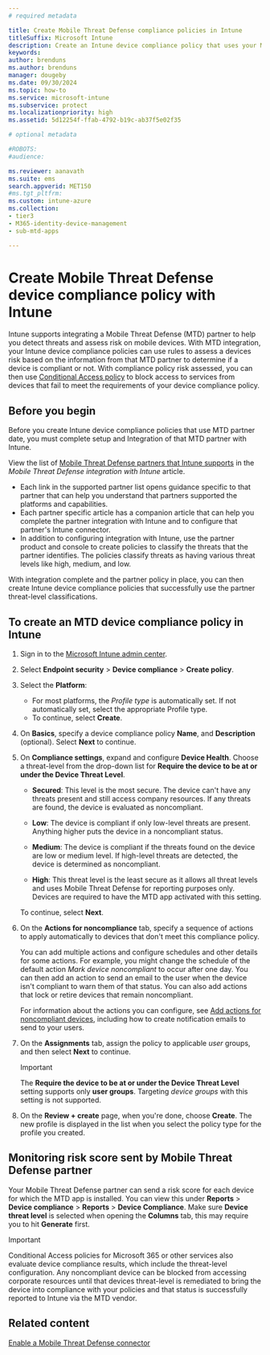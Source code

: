 ```yaml
---
# required metadata

title: Create Mobile Threat Defense compliance policies in Intune
titleSuffix: Microsoft Intune
description: Create an Intune device compliance policy that uses your MTD partner threat levels to determine if a mobile device can access company resources.
keywords:
author: brenduns
ms.author: brenduns
manager: dougeby
ms.date: 09/30/2024
ms.topic: how-to
ms.service: microsoft-intune
ms.subservice: protect
ms.localizationpriority: high
ms.assetid: 5d12254f-ffab-4792-b19c-ab37f5e02f35

# optional metadata

#ROBOTS:
#audience:

ms.reviewer: aanavath
ms.suite: ems
search.appverid: MET150
#ms.tgt_pltfrm:
ms.custom: intune-azure
ms.collection:
- tier3
- M365-identity-device-management
- sub-mtd-apps

---
```


# Create Mobile Threat Defense device compliance policy with Intune

Intune supports integrating a Mobile Threat Defense (MTD) partner to help you detect threats and assess risk on mobile devices. With MTD integration, your Intune device compliance policies can use rules to assess a devices risk based on the information from that MTD partner to determine if a device is compliant or not. With compliance policy risk assessed, you can then use [Conditional Access policy](create-conditional-access-intune.md) to block access to services from devices that fail to meet the requirements of your device compliance policy.

## Before you begin

Before you create Intune device compliance policies that use MTD partner date, you must complete setup and Integration of that MTD partner with Intune.

View the list of [Mobile Threat Defense partners that Intune supports](../protect/mobile-threat-defense.md#mobile-threat-defense-partners) in the *Mobile Threat Defense integration with Intune* article.

- Each link in the supported partner list opens guidance specific to that partner that can help you understand that partners supported the platforms and capabilities.
- Each partner specific article has a companion article that can help you complete the partner integration with Intune and to configure that partner's Intune connector.
- In addition to configuring integration with Intune, use the partner product and console to create policies to classify the threats that the partner identifies. The policies classify threats as having various threat levels like high, medium, and low.

With integration complete and the partner policy in place, you can then create Intune device compliance policies that successfully use the partner threat-level classifications.

## To create an MTD device compliance policy in Intune

1. Sign in to the [Microsoft Intune admin center](https://go.microsoft.com/fwlink/?linkid=2109431).

2. Select **Endpoint security** > **Device compliance** > **Create policy**.

3. Select the **Platform**:
   - For most platforms, the *Profile type* is automatically set. If not automatically set, select the appropriate Profile type.
   - To continue, select **Create**.

4. On **Basics**, specify a device compliance policy **Name**, and **Description** (optional). Select **Next** to continue.

5. On **Compliance settings**, expand and configure **Device Health**. Choose a threat-level from the drop-down list for **Require the device to be at or under the Device Threat Level**.

   - **Secured**: This level is the most secure. The device can't have any threats present and still access company resources. If any threats are found, the device is evaluated as noncompliant.

   - **Low**: The device is compliant if only low-level threats are present. Anything higher puts the device in a noncompliant status.

   - **Medium**: The device is compliant if the threats found on the device are low or medium level. If high-level threats are detected, the device is determined as noncompliant.

   - **High**: This threat level is the least secure as it allows all threat levels and uses Mobile Threat Defense for reporting purposes only. Devices are required to have the MTD app activated with this setting.

   To continue, select **Next**.

6. On the **Actions for noncompliance** tab, specify a sequence of actions to apply automatically to devices that don't meet this compliance policy.

   You can add multiple actions and configure schedules and other details for some actions. For example, you might change the schedule of the default action *Mark device noncompliant* to occur after one day. You can then add an action to send an email to the user when the device isn't compliant to warn them of that status. You can also add actions that lock or retire devices that remain noncompliant.

   For information about the actions you can configure, see [Add actions for noncompliant devices](actions-for-noncompliance.md), including how to create notification emails to send to your users.

7. On the **Assignments** tab, assign the policy to applicable *user* groups, and then select **Next** to continue.

   > [!IMPORTANT]
   >
   > The **Require the device to be at or under the Device Threat Level** setting supports only **user groups**. Targeting *device groups* with this setting is not supported.

8. On the **Review + create** page, when you're done, choose **Create**. The new profile is displayed in the list when you select the policy type for the profile you created.

## Monitoring risk score sent by Mobile Threat Defense partner

Your Mobile Threat Defense partner can send a risk score for each device for which the MTD app is installed. You can view this under **Reports** > **Device compliance** > **Reports** > **Device Compliance**. Make sure **Device threat level** is selected when opening the **Columns** tab, this may require you to hit **Generate** first.

> [!IMPORTANT]
>
> Conditional Access policies for Microsoft 365 or other services also evaluate device compliance results, which include the threat-level configuration. Any noncompliant device can be blocked from accessing corporate resources until that devices threat-level is remediated to bring the device into compliance with your policies and that status is successfully reported to Intune via the MTD vendor.

## Related content

[Enable a Mobile Threat Defense connector](mtd-connector-enable.md)
